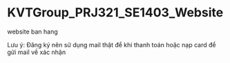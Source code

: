 # KVTGroup_PRJ321_SE1403_Website
website ban hang


Lưu ý: Đăng ký nên sử dụng mail thật để khi thanh toán hoặc nạp card để gửi mail về xác nhận
